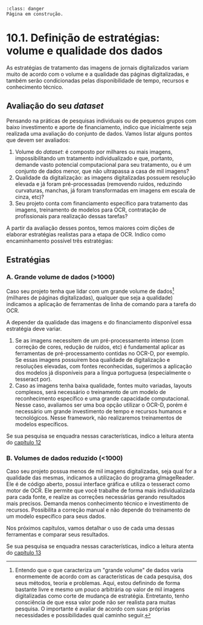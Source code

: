 ```{admonition} Atenção
:class: danger
Página em construção.
```

# 10.1. Definição de estratégias: volume e qualidade dos dados

As estratégias de tratamento das imagens de jornais digitalizados variam muito de acordo com o volume e a qualidade das páginas digitalizadas, e também serão condicionadas pelas disponibilidade de tempo, recursos e conhecimento técnico.

## Avaliação do seu *dataset*

Pensando na práticas de pesquisas individuais ou de pequenos grupos com baixo investimento e aporte de financiamento, indico que inicialmente seja realizada uma avaliação do conjunto de dados. Vamos listar alguns pontos que devem ser avaliados:

1. Volume do *dataset*: é composto por milhares ou mais imagens, impossibilitando um tratamento individualizado e que, portanto, demande vasto potencial computacional para seu tratamento, ou é um conjunto de dados menor, que não ultrapassa a casa de mil imagens?
2. Qualidade da digitalização: as imagens digitalizadas possuem resolução elevada e já foram pré-processadas (removendo ruídos, reduzindo curvaturas, manchas, já foram transformadas em imagens em escala de cinza, etc)?
3. Seu projeto conta com financiamento específico para tratamento das imagens, treinamento de modelos para OCR, contratação de profissionais para realização dessas tarefas?

A partir da avaliação desses pontos, temos maiores coim dições de elaborar estratégias realistas para a etapa de OCR. Indico como encaminhamento possível três estratégias:

## Estratégias

### A. Grande volume de dados (>1000)

Caso seu projeto tenha que lidar com um grande volume de dados[^1] (milhares de páginas digitalizadas), qualquer que seja a qualidade) indicamos a aplicação de ferramentas de linha de comando para a tarefa do OCR.

A depender da qualidade das imagens e do financiamento disponível essa estratégia deve variar. 

1. Se as imagens necessitem de um pré-processamento intenso (com correção de cores, redução de ruídos, etc) é fundamental aplicar as ferramentas de pré-processamento contidas no OCR-D, por exemplo. Se essas imagens possuírem boa qualidade de digitalização e resoluções elevadas, com fontes reconhecidas, sugerimos a aplicação dos modelos já disponíveis para a língua portuguesa (especialmente o tesseract por).
2. Caso as imagens tenha baixa qualidade, fontes muito variadas, layouts complexos, será necessário o treinamento de um modelo de reconhecimento específico e uma grande capacidade computacional. Nesse caso, avaliamos ser uma boa opção utilizar o OCR-D, porém é necessário um grande investimento de tempo e recursos humanos e tecnológicos. Nesse framework, não realizaremos treinamentos de modelos específicos.

Se sua pesquisa se enquadra nessas características, indico a leitura atenta do [capítulo 12](../capitulo12/cap12.md)

### B. Volumes de dados reduzido (<1000)

Caso seu projeto possua menos de mil imagens digitalizadas, seja qual for a qualidade das mesmas, indicamos a utilização do programa gImageReader. Ele é de código aberto, possui interface gráfica e utiliza o tesseract como motor de OCR. Ele permite que você trabalhe de forma mais individualizada para cada fonte, e realize as correções necessárias gerando resultados mais precisos. Demanda menos conhecimento técnico e investimento de recursos. Possibilita a correção manual e não depende do treinamento de um modelo específico para seus dados.

Nos próximos capítulos, vamos detalhar o uso de cada uma dessas ferramentas e comparar seus resultados.

Se sua pesquisa se enquadra nessas características, indico a leitura atenta do [capítulo 13](../capitulo13/cap13.md)

[^1]: Entendo que o que caracteriza um "grande volume" de dados varia enormemente de acordo com as características de cada pesquisa, dos seus métodos, teoria e problemas. Aqui, estou definindo de forma bastante livre e mesmo um pouco arbitrária op valor de mil imagens digitalizadas como corte de mudança de estratégia. Entretanto, tenho consciência de que essa valor pode não ser realista para muitas pesquisa. O importante é avaliar de acordo com suas próprias necessidades e possibilidades qual caminho seguir.